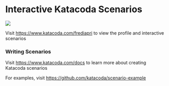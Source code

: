 # Interactive Katacoda Scenarios

[![](http://shields.katacoda.com/katacoda/frediapri/count.svg)](https://www.katacoda.com/frediapri "Get your profile on Katacoda.com")

Visit https://www.katacoda.com/frediapri to view the profile and interactive scenarios

### Writing Scenarios
Visit https://www.katacoda.com/docs to learn more about creating Katacoda scenarios

For examples, visit https://github.com/katacoda/scenario-example
